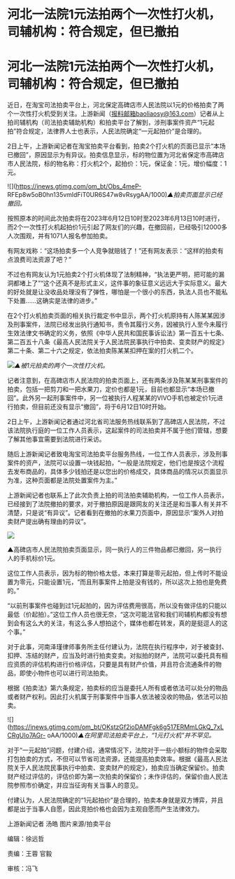 # 河北一法院1元法拍两个一次性打火机，司辅机构：符合规定，但已撤拍

# 河北一法院1元法拍两个一次性打火机，司辅机构：符合规定，但已撤拍

近日，在淘宝司法拍卖平台上，河北保定高碑店市人民法院以1元的价格拍卖了两个一次性打火机受到关注。上游新闻（报料邮箱baoliaosy@163.com）记者从上拍司辅机构（司法拍卖辅助机构）和拍卖平台了解到，涉刑事案件资产“1元起拍”符合规定，法律界人士也表示，人民法院确定“一元起拍价”是合理的。

2日上午，上游新闻记者在淘宝拍卖平台看到，拍卖2个打火机的页面已显示“本场已撤回”，原因显示为有异议。拍卖信息显示，标的物位置为河北省保定市高碑店市人民法院，标的物名称：打火机2个，起拍价：1元，保证金：1元，增价幅度：1元。

![](https://inews.gtimg.com/om_bt/Obs_4meP-
RFEp8w5oB0hn135vmldFiT0UR6S47w8vRsygAA/1000)_▲拍卖页面显示已经撤回。_

按照原本的时间此次拍卖将在2023年6月12日10时至2023年6月13日10时进行，而2个一次性打火机起拍价1元引起了网友们的兴趣，在撤回前，已经吸引12000多人次围观，并有1071人报名参加拍卖。

有网友戏称：“这场拍卖多一个人竞争就赔钱了！”还有网友表示：“这样的拍卖有点浪费司法资源了吧？”

不过也有网友认为1元拍卖2个打火机体现了法制精神，“执法更严明，把可能的漏洞都堵上了”“这个还真不是形式主义，这件事的象征意义远远大于实际意义。最大的好处就是让没收品处理没有了弹性，哪怕是一个很小的东西，执法人员也不能私下处置……这确实是法律的进步。”

在2个打火机拍卖页面的相关执行裁定书中显示，两个打火机原持有人陈某某因涉及刑事案件，法院已经发出执行通知书，责令其履行义务，因被执行人至今未履行生效法律文书确定的义务，依照《中华人民共和国民事诉讼法》第一百五十七条、第二百五十八条《最高人民法院关于人民法院民事执行中拍卖、变卖财产的规定》第二十条、第二十六之规定，依法拍卖陈某某扣押在案的打火机二个。

![](https://inews.gtimg.com/om_bt/OofPyIatLyLt3BNA1k802KXxWwQlK51Sgn5ZOF0iQCO9EAA/1000)_▲被1元拍卖的两个一次性打火机。_

记者注意到，在高碑店市人民法院的拍卖页面上，还有两条涉及陈某某刑事案件的拍卖，包括一把剪刀和一把水果刀，定价也都是1元，目前也都显示“本场已撤回”。此外另一起刑事案件中，另一位被执行人程某某的VIVO手机也被定价1元进行拍卖，但目前还没有显示“撤回”，将于6月12日10时开始。

2日上午，上游新闻记者通过河北省司法服务热线联系到了高碑店人民法院，不过该法院执行庭的一位工作人员表示，这起案件的司法拍卖并不属于他们管辖，想要了解其他事宜需要到法院进行采访。

随后上游新闻记者致电淘宝司法拍卖平台服务热线，一位工作人员表示，涉及刑事案件的资产，法院可以设置一块钱起拍，“一般是法院规定，他们也是按这个流程去发布商品的，具体多少钱拍还是以您出的价格成交，具体商品的情况以页面显示为准，这种页面都是法院处置案件为主。”

上游新闻记者也联系上了此次负责上拍的司法拍卖辅助机构，一位工作人员表示，已经接到了法院撤拍的要求，对于撤拍原因是跟网友的关注还是和当事人有关并不清楚，只是说“有异议”。记者看到在撤拍的水果刀页面中，原因显示“案外人对拍卖财产提出确有理由的异议”。

![](https://inews.gtimg.com/om_bt/O-t8l7WkYxdZoR53e7YQ8PERLl0-sbjzr7iFzCL5TNC0oAA/1000)

▲高碑店市人民法院拍卖页面显示，同一执行人的三件物品都已撤回，另一执行人的手机标价1元。

这位工作人员表示，因为标的物价格太低，本来打算是零元起拍，但上传时不能设置为零元，只能设置1元，“而且刑事案件上拍是没有钱的，所以这次上拍也是免费的。”

“以前刑事案件也碰到过1元起拍的，因为评估费用很高，所以没有做评估的只能以最低（价起拍）。”这位工作人员也很无奈，“这次可能法官和我们司辅机构都没有想到会有这么大的关注，有这么多人想拍这个，媒体也都在转发，真的是挺逗人的这个事。”

对于此事，河南泽瑾律师事务所主任付建认为，法院在执行程序中，对于被查封、扣押、冻结的财产，应当及时进行拍卖变卖。对拟拍的财产，法院可以委托具有相应资质的评估机构进行价格评估，只要是具有财产价值，并且符合流通条件的物品，即使小物件也可以进行司法拍卖。

根据《拍卖法》第六条规定，拍卖标的应当是委托人所有或者依法可以处分的物品或者财产权利。因此打火机属于刑事案件中当事人依法被没收的物品，依法可以拍卖。

![](https://inews.gtimg.com/om_bt/OKstzGf2ioDAMFgk6g517ERMmLGkQ_7xLCRgUIo7AGr-
oAA/1000)_▲在阿里司法拍卖平台上，“1元打火机”并不罕见。_

对于“一元起拍”问题，付建介绍，通常情况下，法院对于一些小额标的物件会采取打包拍卖的方式，不但可以节省司法资源，还能提高拍卖效率。根据《最高人民法院关于人民法院民事执行中拍卖、变卖财产的规定》，拍卖应当确定保留价。拍卖财产经过评估的，评估价即为第一次拍卖的保留价；未作评估的，保留价由人民法院参照市价确定，并应当征询有关当事人的意见。

付建认为，人民法院确定的“1元起拍价”是合理的，拍卖本身就是双方博弈，并且都是出于当事人自愿，因此竞拍价格也会因为主观自愿而产生法律效力。

上游新闻记者 汤皓 图片来源/拍卖平台

编辑：徐远哲

责编：王蓉 官毅

审核：冯飞

